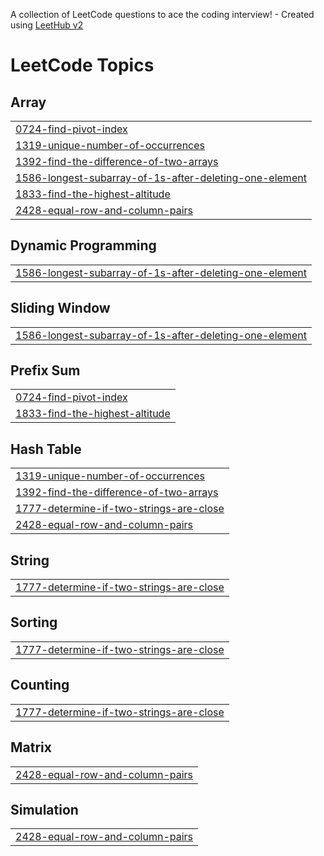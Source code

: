 A collection of LeetCode questions to ace the coding interview! - Created using [LeetHub v2](https://github.com/arunbhardwaj/LeetHub-2.0)
<!---LeetCode Topics Start-->
# LeetCode Topics
## Array
|  |
| ------- |
| [0724-find-pivot-index](https://github.com/Sidkul2000/Problem_solving-DSA/tree/master/0724-find-pivot-index) |
| [1319-unique-number-of-occurrences](https://github.com/Sidkul2000/Problem_solving-DSA/tree/master/1319-unique-number-of-occurrences) |
| [1392-find-the-difference-of-two-arrays](https://github.com/Sidkul2000/Problem_solving-DSA/tree/master/1392-find-the-difference-of-two-arrays) |
| [1586-longest-subarray-of-1s-after-deleting-one-element](https://github.com/Sidkul2000/Problem_solving-DSA/tree/master/1586-longest-subarray-of-1s-after-deleting-one-element) |
| [1833-find-the-highest-altitude](https://github.com/Sidkul2000/Problem_solving-DSA/tree/master/1833-find-the-highest-altitude) |
| [2428-equal-row-and-column-pairs](https://github.com/Sidkul2000/Problem_solving-DSA/tree/master/2428-equal-row-and-column-pairs) |
## Dynamic Programming
|  |
| ------- |
| [1586-longest-subarray-of-1s-after-deleting-one-element](https://github.com/Sidkul2000/Problem_solving-DSA/tree/master/1586-longest-subarray-of-1s-after-deleting-one-element) |
## Sliding Window
|  |
| ------- |
| [1586-longest-subarray-of-1s-after-deleting-one-element](https://github.com/Sidkul2000/Problem_solving-DSA/tree/master/1586-longest-subarray-of-1s-after-deleting-one-element) |
## Prefix Sum
|  |
| ------- |
| [0724-find-pivot-index](https://github.com/Sidkul2000/Problem_solving-DSA/tree/master/0724-find-pivot-index) |
| [1833-find-the-highest-altitude](https://github.com/Sidkul2000/Problem_solving-DSA/tree/master/1833-find-the-highest-altitude) |
## Hash Table
|  |
| ------- |
| [1319-unique-number-of-occurrences](https://github.com/Sidkul2000/Problem_solving-DSA/tree/master/1319-unique-number-of-occurrences) |
| [1392-find-the-difference-of-two-arrays](https://github.com/Sidkul2000/Problem_solving-DSA/tree/master/1392-find-the-difference-of-two-arrays) |
| [1777-determine-if-two-strings-are-close](https://github.com/Sidkul2000/Problem_solving-DSA/tree/master/1777-determine-if-two-strings-are-close) |
| [2428-equal-row-and-column-pairs](https://github.com/Sidkul2000/Problem_solving-DSA/tree/master/2428-equal-row-and-column-pairs) |
## String
|  |
| ------- |
| [1777-determine-if-two-strings-are-close](https://github.com/Sidkul2000/Problem_solving-DSA/tree/master/1777-determine-if-two-strings-are-close) |
## Sorting
|  |
| ------- |
| [1777-determine-if-two-strings-are-close](https://github.com/Sidkul2000/Problem_solving-DSA/tree/master/1777-determine-if-two-strings-are-close) |
## Counting
|  |
| ------- |
| [1777-determine-if-two-strings-are-close](https://github.com/Sidkul2000/Problem_solving-DSA/tree/master/1777-determine-if-two-strings-are-close) |
## Matrix
|  |
| ------- |
| [2428-equal-row-and-column-pairs](https://github.com/Sidkul2000/Problem_solving-DSA/tree/master/2428-equal-row-and-column-pairs) |
## Simulation
|  |
| ------- |
| [2428-equal-row-and-column-pairs](https://github.com/Sidkul2000/Problem_solving-DSA/tree/master/2428-equal-row-and-column-pairs) |
<!---LeetCode Topics End-->